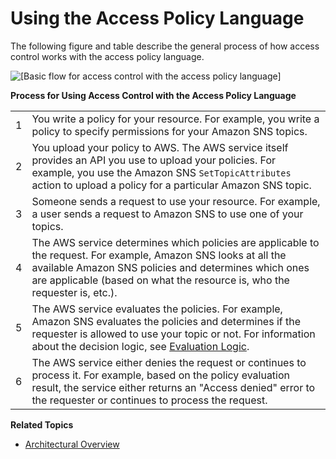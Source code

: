 # Using the Access Policy Language<a name="AccessPolicyLanguage_OverallFlow"></a>

The following figure and table describe the general process of how access control works with the access policy language\. 

![\[Basic flow for access control with the access policy language\]](http://docs.aws.amazon.com/sns/latest/dg/images/AccessPolicyLanguage_Basic_Flow.gif)


**Process for Using Access Control with the Access Policy Language**  

|  |  | 
| --- |--- |
|  1  |  You write a policy for your resource\. For example, you write a policy to specify permissions for your Amazon SNS topics\.  | 
|  2  |  You upload your policy to AWS\. The AWS service itself provides an API you use to upload your policies\. For example, you use the Amazon SNS `SetTopicAttributes` action to upload a policy for a particular Amazon SNS topic\.  | 
|  3  |  Someone sends a request to use your resource\. For example, a user sends a request to Amazon SNS to use one of your topics\.   | 
|  4  |  The AWS service determines which policies are applicable to the request\. For example, Amazon SNS looks at all the available Amazon SNS policies and determines which ones are applicable \(based on what the resource is, who the requester is, etc\.\)\.  | 
|  5  |  The AWS service evaluates the policies\. For example, Amazon SNS evaluates the policies and determines if the requester is allowed to use your topic or not\. For information about the decision logic, see [Evaluation Logic](AccessPolicyLanguage_EvaluationLogic.md)\.  | 
|  6  |  The AWS service either denies the request or continues to process it\.  For example, based on the policy evaluation result, the service either returns an "Access denied" error to the requester or continues to process the request\.  | 

**Related Topics**
+  [Architectural Overview](AccessPolicyLanguage_ArchitecturalOverview.md) 